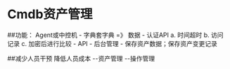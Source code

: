 # Cmdb资产管理


##功能：
		Agent或中控机
           - 字典套字典 =》 数据
           - 认证API
                a. 时间超时
                b. 访问记录
                c. 加密后进行比较
        - API
        - 后台管理
		- 保存资产数据；保存资产变更记录        

		
##减少人员干预 降低人员成本
		--资产管理
		--操作管理